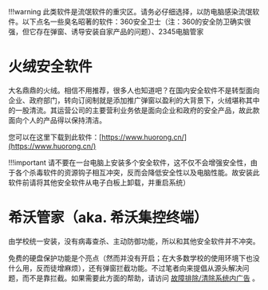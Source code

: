 !!!warning
	此类软件是流氓软件的重灾区。请务必仔细选择，以防电脑感染流氓软件。以下点名一些臭名昭著的软件：360安全卫士（注：360的安全防卫确实很强，但它存在弹窗、诱导安装自家产品的问题）、2345电脑管家
	
# 火绒安全软件
大名鼎鼎的火绒。相信不用推荐，很多人也知道吧？在国内安全软件不是转型面向企业、政府部门，转向订阅制就是添加推广弹窗以盈利的大背景下，火绒堪称其中的一股清流。其运营公司的主要营利业务依是面向企业和政府的安全产品，故此款面向个人的产品得以保持清洁。

您可以在这里下载到此软件：[https://www.huorong.cn/](https://www.huorong.cn/)

!!!important
	请不要在一台电脑上安装多个安全软件，这不仅不会增强安全性，由于各个杀毒软件的资源钩子相互冲突，反而会降低安全性以及电脑性能。故安装此软件前请将其他安全软件从电子白板上卸载，并重启系统）

# 希沃管家（aka. 希沃集控终端）
由学校统一安装，没有病毒查杀、主动防御功能，所以和其他安全软件并不冲突。

免费的硬盘保护功能是个亮点（然而并没有开启；在大多数学校的使用环境下也没什么用，反而徒增麻烦），还有弹窗拦截功能。不过笔者向来提倡从源头解决问题，而不是靠拦截。如果需要此方面的帮助，请访问 [故障排除/清除系统内广告](javascript:alert("咕咕咕");) 。